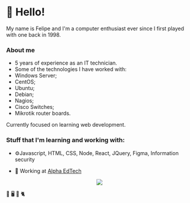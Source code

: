 # 🦆 Hello!

My name is Felipe and I'm a computer enthusiast ever since I first played with one back in 1998.

### About me
- 5 years of experience as an IT technician.
- Some of the technologies I have worked with:
- Windows Server;
- CentOS;
- Ubuntu;
- Debian;
- Nagios;  
- Cisco Switches;
- Mikrotik router boards.
  
  
Currently focused on learning web development.

### Stuff that I'm learning and working with:
- ⚙️Javascript, HTML, CSS, Node, React, JQuery, Figma, Information security

- 🏢 Working at <a href="https://sejaalphaedtech.org.br">Alpha EdTech</a>



<p align="center">    <img src="https://github-readme-stats.vercel.app/api?username=felipe-seo&show_icons=true&theme=highcontrast" /> </p>

         
🍕 🖥️ 🍣 🐈 
